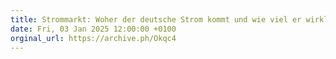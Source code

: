 ```yaml
---
title: Strommarkt: Woher der deutsche Strom kommt und wie viel er wirklich kostet - DER SPIEGEL
date: Fri, 03 Jan 2025 12:00:00 +0100
orginal_url: https://archive.ph/Okqc4
---
```

